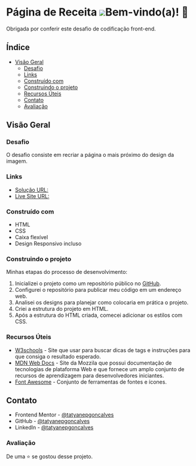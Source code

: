 <h1 align-center='center'> Página de Receita
    <img src="assets/images/desktop-design.jpg")


## Bem-vindo(a)!  👋
Obrigada por conferir este desafio de codificação front-end.

## Índice
- [Visão Geral](#visao-geral)
    - [Desafio](#desafio)
    - [Links](#links)
    - [Construído com](#contruído-com)
    - [Construindo o projeto](#construindo-o-projeto)
  - [Recursos Úteis](#recursos-úteis)
  - [Contato](#contato)
  - [Avaliação](#avaliação)

## Visão Geral

### Desafio 

O desafio consiste em recriar a página o mais próximo do design da imagem.

### Links

- [Solução URL:](https://github.com/tatyanepgoncalves/pagina-de-receitas)
- [Live Site URL:]()


### Construído com

- HTML
- CSS
- Caixa flexível
- Design Responsivo incluso

### Construindo o projeto
Minhas etapas do processo de desenvolvimento:

1. Inicializei o projeto como um repositório público no [GitHub](https://github.com/).
2. Configurei o repositório para publicar meu código em um endereço web.
3. Analisei os designs para planejar como colocaria em prática o projeto.
4. Criei a estrutura do projeto em HTML.
5. Após a estrutura do HTML criada, comecei adicionar os estilos com CSS.

### Recursos Úteis

- [W3schools](https://www.w3schools.com/) - Site que usar para buscar dicas de tags e instruções para que consiga o resultado esperado. 
- [MDN Web Docs](https://developer.mozilla.org/pt-BR/) - Site da Mozzila que possui documentação de tecnologias de plataforma Web e que fornece um amplo conjunto de recursos de aprendizagem para desenvolvedores iniciantes. 
- [Font Awesome](https://fontawesome.com/) - Conjunto de ferramentas de fontes e ícones.



## Contato


- Frontend Mentor - [@tatyanepgoncalves](https://www.frontendmentor.io/profile/tatyanepgoncalves)
- GitHub - [@tatyanepgoncalves](https://github.com/tatyanepgoncalves)
- LinkedIn - [@tatyanepgoncalves](https://www.linkedin.com/in/tatyanegoncalves/)

### Avaliação
De uma ⭐ se gostou desse projeto. 
